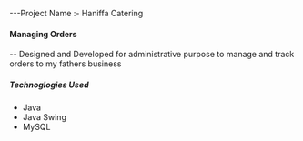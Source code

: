 ---Project Name :- Haniffa Catering

#### Managing Orders 
-- Designed and Developed for administrative purpose to manage and track orders to my fathers business 

##### Technoglogies Used
- Java
- Java Swing
- MySQL
